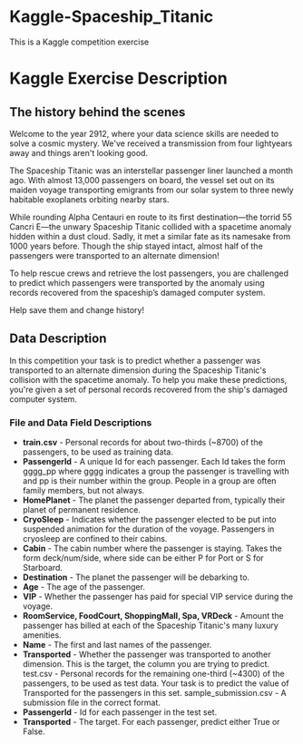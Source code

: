 # Kaggle-Spaceship_Titanic
This is a Kaggle competition exercise


# Kaggle Exercise Description 
## The history behind the scenes

Welcome to the year 2912, where your data science skills are needed to solve a cosmic mystery. We've received a transmission from four lightyears away and things aren't looking good.

The Spaceship Titanic was an interstellar passenger liner launched a month ago. With almost 13,000 passengers on board, the vessel set out on its maiden voyage transporting emigrants from our solar system to three newly habitable exoplanets orbiting nearby stars.

While rounding Alpha Centauri en route to its first destination—the torrid 55 Cancri E—the unwary Spaceship Titanic collided with a spacetime anomaly hidden within a dust cloud. Sadly, it met a similar fate as its namesake from 1000 years before. Though the ship stayed intact, almost half of the passengers were transported to an alternate dimension!



To help rescue crews and retrieve the lost passengers, you are challenged to predict which passengers were transported by the anomaly using records recovered from the spaceship’s damaged computer system.

Help save them and change history!

## Data Description
In this competition your task is to predict whether a passenger was transported to an alternate dimension during the Spaceship Titanic's collision with the spacetime anomaly. To help you make these predictions, you're given a set of personal records recovered from the ship's damaged computer system.

### File and Data Field Descriptions
- **train.csv** - Personal records for about two-thirds (~8700) of the passengers, to be used as training data.
- **PassengerId** - A unique Id for each passenger. Each Id takes the form gggg_pp where gggg indicates a group the passenger is travelling with and pp is their number within the group. People in a group are often family members, but not always.
- **HomePlanet** - The planet the passenger departed from, typically their planet of permanent residence.
- **CryoSleep** - Indicates whether the passenger elected to be put into suspended animation for the duration of the voyage. Passengers in cryosleep are confined to their cabins.
- **Cabin** - The cabin number where the passenger is staying. Takes the form deck/num/side, where side can be either P for Port or S for Starboard.
- **Destination** - The planet the passenger will be debarking to.
- **Age** - The age of the passenger.
- **VIP** - Whether the passenger has paid for special VIP service during the voyage.
- **RoomService, FoodCourt, ShoppingMall, Spa, VRDeck** - Amount the passenger has billed at each of the Spaceship Titanic's many luxury amenities.
- **Name** - The first and last names of the passenger.
- **Transported** - Whether the passenger was transported to another dimension. This is the target, the column you are trying to predict.
test.csv - Personal records for the remaining one-third (~4300) of the passengers, to be used as test data. Your task is to predict the value of Transported for the passengers in this set.
sample_submission.csv - A submission file in the correct format.
- **PassengerId** - Id for each passenger in the test set.
- **Transported** - The target. For each passenger, predict either True or False.


